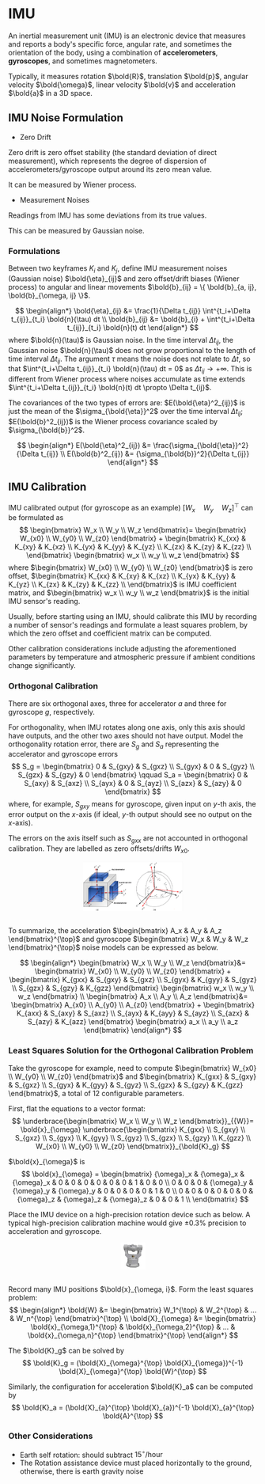 # IMU

An inertial measurement unit (IMU) is an electronic device that measures and reports a body's specific force, angular rate, and sometimes the orientation of the body, using a combination of **accelerometers**, **gyroscopes**, and sometimes magnetometers. 

Typically, it measures rotation $\bold{R}$, translation $\bold{p}$, angular velocity $\bold{\omega}$, linear velocity $\bold{v}$ and acceleration $\bold{a}$ in a 3D space.

## IMU Noise Formulation

* Zero Drift

Zero drift is zero offset stability (the standard deviation of direct measurement), which represents the degree of dispersion of accelerometers/gyroscope output around its zero mean value.

It can be measured by Wiener process.

* Measurement Noises

Readings from IMU has some deviations from its true values.

This can be measured by Gaussian noise.

### Formulations

Between two keyframes $K_i$ and $K_j$, define IMU measurement noises (Gaussian noise) $\bold{\eta}_{ij}$ and zero offset/drift biases (Wiener process) to angular and linear movements $\bold{b}_{ij} = \{ \bold{b}_{a, ij}, \bold{b}_{\omega, ij} \}$.

$$
\begin{align*}
\bold{\eta}_{ij} &= \frac{1}{\Delta t_{ij}} \int^{t_i+\Delta t_{ij}}_{t_i} \bold{n}(\tau) dt
\\
\bold{b}_{ij} &= \bold{b}_{i} + \int^{t_i+\Delta t_{ij}}_{t_i} \bold{n}(t) dt
\end{align*}
$$
where $\bold{n}(\tau)$ is Gaussian noise.
In the time interval $\Delta t_{ij}$, the Gaussian noise $\bold{n}(\tau)$ does not grow proportional to the length of time interval $\Delta t_{ij}$.
The argument $\tau$ means the noise does not relate to $\Delta t$, so that $\int^{t_i+\Delta t_{ij}}_{t_i} \bold{n}(\tau) dt = 0$ as $\Delta t_{ij} \rightarrow +\infty$.
This is different from Wiener process where noises accumulate as time extends $\int^{t_i+\Delta t_{ij}}_{t_i} \bold{n}(t) dt \propto \Delta t_{ij}$.

The covariances of the two types of errors are: 
$E(\bold{\eta}^2_{ij})$ is just the mean of the $\sigma_{\bold{\eta}}^2$ over the time interval $\Delta t_{ij}$;
$E(\bold{b}^2_{ij})$ is the Wiener process covariance scaled by $\sigma_{\bold{b}}^2$.

$$
\begin{align*}
E(\bold{\eta}^2_{ij}) &= \frac{\sigma_{\bold{\eta}}^2}{\Delta t_{ij}}
\\
E(\bold{b}^2_{ij}) &= {\sigma_{\bold{b}}^2}{\Delta t_{ij}}
\end{align*}
$$


## IMU Calibration

IMU calibrated output (for gyroscope as an example) $[W_x \quad W_y \quad W_z]^\top$ can be formulated as
$$
\begin{bmatrix}
    W_x \\
    W_y \\
    W_z
\end{bmatrix}=
\begin{bmatrix}
    W_{x0} \\
    W_{y0} \\
    W_{z0}
\end{bmatrix}
+
\begin{bmatrix}
    K_{xx} & K_{xy} & K_{xz} \\
    K_{yx} & K_{yy} & K_{yz} \\
    K_{zx} & K_{zy} & K_{zz} \\
\end{bmatrix}
\begin{bmatrix}
    w_x \\
    w_y \\
    w_z
\end{bmatrix}
$$
where $\begin{bmatrix} W_{x0} \\ W_{y0} \\ W_{z0} \end{bmatrix}$ is zero offset, 
$\begin{bmatrix} K_{xx} & K_{xy} & K_{xz} \\ K_{yx} & K_{yy} & K_{yz} \\ K_{zx} & K_{zy} & K_{zz} \\ \end{bmatrix}$ is IMU coefficient matrix,
and $\begin{bmatrix} w_x \\ w_y \\ w_z \end{bmatrix}$ is the initial IMU sensor's reading.

Usually, before starting using an IMU, should calibrate this IMU by recording a number of sensor's readings and formulate a least squares problem, 
by which the zero offset and coefficient matrix can be computed.

Other calibration considerations include adjusting the aforementioned parameters by temperature and atmospheric pressure if ambient conditions change significantly.

### Orthogonal Calibration

There are six orthogonal axes, three for accelerator $a$ and three for gyroscope $g$, respectively.

For orthogonality, when IMU rotates along one axis, only this axis should have outputs, and the other two axes should not have output.
Model the orthogonality rotation error, there are $S_g$ and $S_a$ representing the accelerator and gyroscope errors
$$
S_g = \begin{bmatrix}
    0 & S_{gxy} & S_{gxz} \\
    S_{gyx} & 0 & S_{gyz} \\
    S_{gzx} & S_{gzy} & 0
\end{bmatrix}
\qquad
S_a = \begin{bmatrix}
    0 & S_{axy} & S_{axz} \\
    S_{ayx} & 0 & S_{ayz} \\
    S_{azx} & S_{azy} & 0
\end{bmatrix}
$$
where, for example, $S_{gxy}$ means for gyroscope, given input on $y$-th axis, the error output on the $x$-axis (if ideal, $y$-th output should see no output on the $x$-axis).

The errors on the axis itself such as $S_{gxx}$ are not accounted in orthogonal calibration.
They are labelled as zero offsets/drifts $W_{x0}$.

<div style="display: flex; justify-content: center;">
      <img src="imgs/imu_orthogonal_cali.png" width="40%" height="40%" alt="imu_orthogonal_cali" />
</div>
</br>

To summarize, the acceleration $\begin{bmatrix} A_x & A_y & A_z \end{bmatrix}^{\top}$ and gyroscope $\begin{bmatrix} W_x & W_y & W_z \end{bmatrix}^{\top}$ noise models can be expressed as below.

$$
\begin{align*}
\begin{bmatrix}
    W_x \\
    W_y \\
    W_z
\end{bmatrix}&=
\begin{bmatrix}
    W_{x0} \\
    W_{y0} \\
    W_{z0}
\end{bmatrix}
+
\begin{bmatrix}
    K_{gxx} & S_{gxy} & S_{gxz} \\
    S_{gyx} & K_{gyy} & S_{gyz} \\
    S_{gzx} & S_{gzy} & K_{gzz}
\end{bmatrix}
\begin{bmatrix}
    w_x \\
    w_y \\
    w_z
\end{bmatrix}
\\
\begin{bmatrix}
    A_x \\
    A_y \\
    A_z
\end{bmatrix}&=
\begin{bmatrix}
    A_{x0} \\
    A_{y0} \\
    A_{z0}
\end{bmatrix}
+
\begin{bmatrix}
    K_{axx} & S_{axy} & S_{axz} \\
    S_{ayx} & K_{ayy} & S_{ayz} \\
    S_{azx} & S_{azy} & K_{azz}
\end{bmatrix}
\begin{bmatrix}
    a_x \\
    a_y \\
    a_z
\end{bmatrix}
\end{align*}
$$

### Least Squares Solution for the Orthogonal Calibration Problem

Take the gyroscope for example, need to compute $\begin{bmatrix} W_{x0} \\ W_{y0} \\ W_{z0} \end{bmatrix}$
and $\begin{bmatrix} K_{gxx} & S_{gxy} & S_{gxz} \\ S_{gyx} & K_{gyy} & S_{gyz} \\ S_{gzx} & S_{gzy} & K_{gzz} \end{bmatrix}$, a total of $12$ configurable parameters.

First, flat the equations to a vector format:
$$
\underbrace{\begin{bmatrix}
    W_x \\
    W_y \\
    W_z
\end{bmatrix}}_{{W}}=
\bold{x}_{\omega}
\underbrace{\begin{bmatrix}
    K_{gxx} \\ S_{gxy} \\ S_{gxz} \\
    S_{gyx} \\ K_{gyy} \\ S_{gyz} \\
    S_{gzx} \\ S_{gzy} \\ K_{gzz} \\
    W_{x0} \\
    W_{y0} \\
    W_{z0}
\end{bmatrix}}_{\bold{K}_g}
$$

$\bold{x}_{\omega}$ is 
$$
\bold{x}_{\omega} = \begin{bmatrix}
    {\omega}_x & {\omega}_x & {\omega}_x & 0 & 0 & 0 & 0 & 0 & 0 & 1 & 0 & 0 \\
    0 & 0 & 0 & {\omega}_y & {\omega}_y & {\omega}_y & 0 & 0 & 0 & 0 & 1 & 0 \\
    0 & 0 & 0 & 0 & 0 & 0 & {\omega}_z & {\omega}_z & {\omega}_z & 0 & 0 & 1 \\
\end{bmatrix}
$$

Place the IMU device on a high-precision rotation device such as below.
A typical high-precision calibration machine would give $\pm 0.3\%$ precision to acceleration and gyroscope.

<div style="display: flex; justify-content: center;">
      <img src="imgs/imu_cali_device.png" width="10%" height="10%" alt="imu_cali_device" />
</div>
</br>

Record many IMU positions $\bold{x}_{\omega, i}$.
Form the least squares problem:
$$
\begin{align*}
    \bold{W} &= \begin{bmatrix}
        W_1^{\top} & W_2^{\top} & ... & W_n^{\top}
    \end{bmatrix}^{\top}
\\
    \bold{X}_{\omega} &= \begin{bmatrix}
        \bold{x}_{\omega,1}^{\top} & \bold{x}_{\omega,2}^{\top} & ... & \bold{x}_{\omega,n}^{\top}
    \end{bmatrix}^{\top}
\end{align*}
$$

The $\bold{K}_g$ can be solved by
$$
\bold{K}_g = (\bold{X}_{\omega}^{\top} \bold{X}_{\omega})^{-1} \bold{X}_{\omega}^{\top} \bold{W}^{\top}
$$

Similarly, the configuration for acceleration $\bold{K}_a$ can be computed by 
$$
\bold{K}_a = (\bold{X}_{a}^{\top} \bold{X}_{a})^{-1} \bold{X}_{a}^{\top} \bold{A}^{\top}
$$

### Other Considerations

* Earth self rotation: should subtract $15^{\circ}/\text{hour}$
* The Rotation assistance device must placed horizontally to the ground, otherwise, there is earth gravity noise
